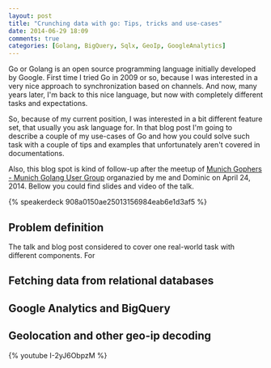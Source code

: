 ```yaml
---
layout: post
title: "Crunching data with go: Tips, tricks and use-cases"
date: 2014-06-29 18:09
comments: true
categories: [Golang, BigQuery, Sqlx, GeoIp, GoogleAnalytics]
---
```


Go or Golang is an open source programming language initially developed by Google.
First time I tried Go in 2009 or so, because I was interested in a very nice approach to synchronization based on channels.
And now, many years later, I'm back to this nice language, but now with completely different tasks and expectations.

So, because of my current position, I was interested in a bit different feature set, that usually you ask language for.
In that blog post I'm going to describe a couple of my use-cases of Go and how you could solve such task with a couple of tips and examples that
unfortunately aren't covered in documentations.

Also, this blog spot is kind of follow-up after the meetup of [Munich Gophers - Munich Golang User Group](http://www.meetup.com/Munich-Gophers-Go-User-Group/) organazied by me and Dominic on April 24, 2014.
Bellow you could find slides and video of the talk.


{% speakerdeck 908a0150ae25013156984eab6e1d3af5 %}

<!--more-->

Problem definition
--------------

The talk and blog post considered to cover one real-world task with different components.
For

Fetching data from relational databases
--------------

Google Analytics and BigQuery
--------------

Geolocation and other geo-ip decoding
--------------

{% youtube I-2yJ6ObpzM %}
